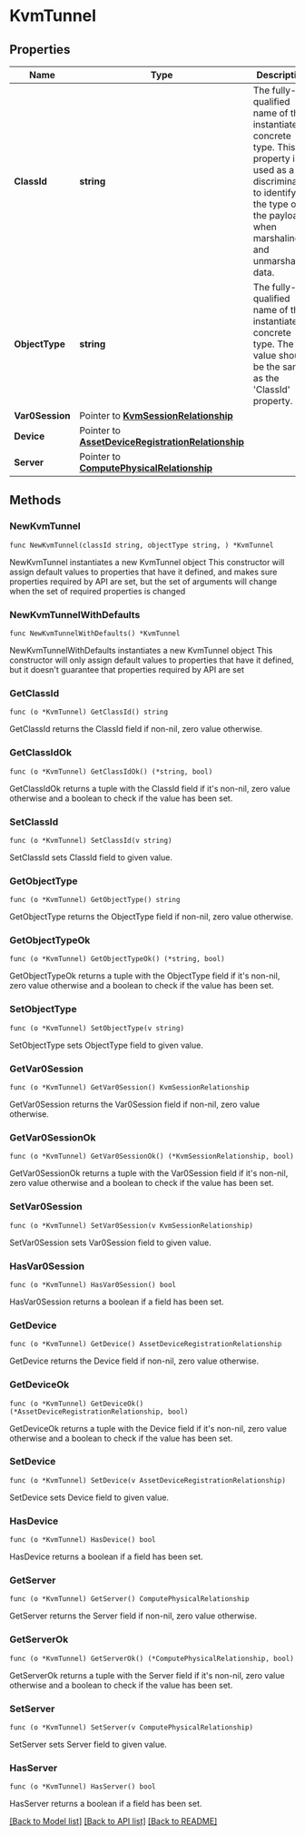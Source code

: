 # KvmTunnel

## Properties

Name | Type | Description | Notes
------------ | ------------- | ------------- | -------------
**ClassId** | **string** | The fully-qualified name of the instantiated, concrete type. This property is used as a discriminator to identify the type of the payload when marshaling and unmarshaling data. | [default to "kvm.Tunnel"]
**ObjectType** | **string** | The fully-qualified name of the instantiated, concrete type. The value should be the same as the &#39;ClassId&#39; property. | [default to "kvm.Tunnel"]
**Var0Session** | Pointer to [**KvmSessionRelationship**](KvmSessionRelationship.md) |  | [optional] 
**Device** | Pointer to [**AssetDeviceRegistrationRelationship**](AssetDeviceRegistrationRelationship.md) |  | [optional] 
**Server** | Pointer to [**ComputePhysicalRelationship**](ComputePhysicalRelationship.md) |  | [optional] 

## Methods

### NewKvmTunnel

`func NewKvmTunnel(classId string, objectType string, ) *KvmTunnel`

NewKvmTunnel instantiates a new KvmTunnel object
This constructor will assign default values to properties that have it defined,
and makes sure properties required by API are set, but the set of arguments
will change when the set of required properties is changed

### NewKvmTunnelWithDefaults

`func NewKvmTunnelWithDefaults() *KvmTunnel`

NewKvmTunnelWithDefaults instantiates a new KvmTunnel object
This constructor will only assign default values to properties that have it defined,
but it doesn't guarantee that properties required by API are set

### GetClassId

`func (o *KvmTunnel) GetClassId() string`

GetClassId returns the ClassId field if non-nil, zero value otherwise.

### GetClassIdOk

`func (o *KvmTunnel) GetClassIdOk() (*string, bool)`

GetClassIdOk returns a tuple with the ClassId field if it's non-nil, zero value otherwise
and a boolean to check if the value has been set.

### SetClassId

`func (o *KvmTunnel) SetClassId(v string)`

SetClassId sets ClassId field to given value.


### GetObjectType

`func (o *KvmTunnel) GetObjectType() string`

GetObjectType returns the ObjectType field if non-nil, zero value otherwise.

### GetObjectTypeOk

`func (o *KvmTunnel) GetObjectTypeOk() (*string, bool)`

GetObjectTypeOk returns a tuple with the ObjectType field if it's non-nil, zero value otherwise
and a boolean to check if the value has been set.

### SetObjectType

`func (o *KvmTunnel) SetObjectType(v string)`

SetObjectType sets ObjectType field to given value.


### GetVar0Session

`func (o *KvmTunnel) GetVar0Session() KvmSessionRelationship`

GetVar0Session returns the Var0Session field if non-nil, zero value otherwise.

### GetVar0SessionOk

`func (o *KvmTunnel) GetVar0SessionOk() (*KvmSessionRelationship, bool)`

GetVar0SessionOk returns a tuple with the Var0Session field if it's non-nil, zero value otherwise
and a boolean to check if the value has been set.

### SetVar0Session

`func (o *KvmTunnel) SetVar0Session(v KvmSessionRelationship)`

SetVar0Session sets Var0Session field to given value.

### HasVar0Session

`func (o *KvmTunnel) HasVar0Session() bool`

HasVar0Session returns a boolean if a field has been set.

### GetDevice

`func (o *KvmTunnel) GetDevice() AssetDeviceRegistrationRelationship`

GetDevice returns the Device field if non-nil, zero value otherwise.

### GetDeviceOk

`func (o *KvmTunnel) GetDeviceOk() (*AssetDeviceRegistrationRelationship, bool)`

GetDeviceOk returns a tuple with the Device field if it's non-nil, zero value otherwise
and a boolean to check if the value has been set.

### SetDevice

`func (o *KvmTunnel) SetDevice(v AssetDeviceRegistrationRelationship)`

SetDevice sets Device field to given value.

### HasDevice

`func (o *KvmTunnel) HasDevice() bool`

HasDevice returns a boolean if a field has been set.

### GetServer

`func (o *KvmTunnel) GetServer() ComputePhysicalRelationship`

GetServer returns the Server field if non-nil, zero value otherwise.

### GetServerOk

`func (o *KvmTunnel) GetServerOk() (*ComputePhysicalRelationship, bool)`

GetServerOk returns a tuple with the Server field if it's non-nil, zero value otherwise
and a boolean to check if the value has been set.

### SetServer

`func (o *KvmTunnel) SetServer(v ComputePhysicalRelationship)`

SetServer sets Server field to given value.

### HasServer

`func (o *KvmTunnel) HasServer() bool`

HasServer returns a boolean if a field has been set.


[[Back to Model list]](../README.md#documentation-for-models) [[Back to API list]](../README.md#documentation-for-api-endpoints) [[Back to README]](../README.md)



